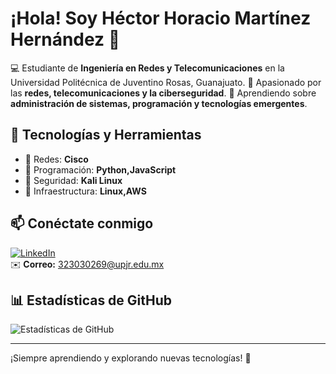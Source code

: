# ¡Hola! Soy Héctor Horacio Martínez Hernández 👋

💻 Estudiante de **Ingeniería en Redes y Telecomunicaciones** en la Universidad Politécnica de Juventino Rosas, Guanajuato.
📡 Apasionado por las **redes, telecomunicaciones y la ciberseguridad**.
🚀 Aprendiendo sobre **administración de sistemas, programación y tecnologías emergentes**.

## 🚀 Tecnologías y Herramientas

- 🔹 Redes: **Cisco**
- 🔹 Programación: **Python,JavaScript**
- 🔹 Seguridad: **Kali Linux**
- 🔹 Infraestructura: **Linux,AWS**

## 📫 Conéctate conmigo

[![LinkedIn](https://img.shields.io/badge/LinkedIn-Profile-blue?style=for-the-badge&logo=linkedin)](https://linkedin.com/in/tuusuario)  
✉️ **Correo:** 323030269@upjr.edu.mx 

## 📊 Estadísticas de GitHub
![Estadísticas de GitHub](https://github-readme-stats.vercel.app/api?username=tuusuario&show_icons=true&theme=radical)

---
¡Siempre aprendiendo y explorando nuevas tecnologías! 🚀
